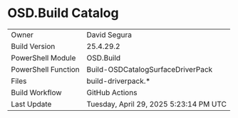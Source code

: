 ﻿# OSD.Build Catalog

| | |
|-|-|
| Owner | David Segura |
| Build Version | 25.4.29.2 |
| PowerShell Module | OSD.Build |
| PowerShell Function | Build-OSDCatalogSurfaceDriverPack |
| Files | build-driverpack.* |
| Build Workflow | GitHub Actions |
| Last Update | Tuesday, April 29, 2025 5:23:14 PM UTC |
